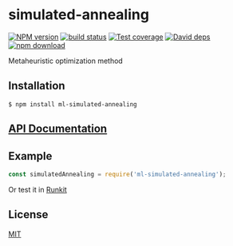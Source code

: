 # simulated-annealing

  [![NPM version][npm-image]][npm-url]
  [![build status][travis-image]][travis-url]
  [![Test coverage][codecov-image]][codecov-url]
  [![David deps][david-image]][david-url]
  [![npm download][download-image]][download-url]

Metaheuristic optimization method

## Installation

`$ npm install ml-simulated-annealing`

## [API Documentation](https://mljs.github.io/simulated-annealing/)

## Example

```js
const simulatedAnnealing = require('ml-simulated-annealing');
```

Or test it in [Runkit](https://runkit.com/npm/ml-simulated-annealing)

## License

[MIT](./LICENSE)

[npm-image]: https://img.shields.io/npm/v/ml-simulated-annealing.svg?style=flat-square
[npm-url]: https://npmjs.org/package/ml-simulated-annealing
[travis-image]: https://img.shields.io/travis/mljs/simulated-annealing/master.svg?style=flat-square
[travis-url]: https://travis-ci.org/mljs/simulated-annealing
[codecov-image]: https://img.shields.io/codecov/c/github/mljs/simulated-annealing.svg?style=flat-square
[codecov-url]: https://codecov.io/gh/mljs/simulated-annealing
[david-image]: https://img.shields.io/david/mljs/simulated-annealing.svg?style=flat-square
[david-url]: https://david-dm.org/mljs/simulated-annealing
[download-image]: https://img.shields.io/npm/dm/ml-simulated-annealing.svg?style=flat-square
[download-url]: https://npmjs.org/package/ml-simulated-annealing
